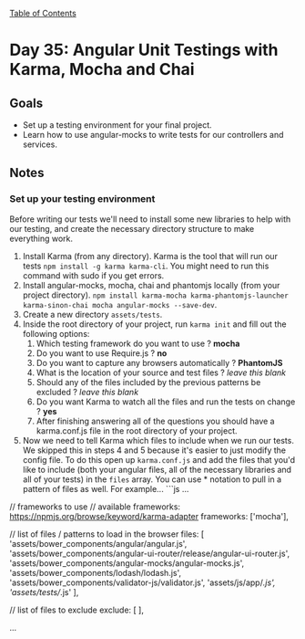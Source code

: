 [Table of Contents](/README.md)

# Day 35: Angular Unit Testings with Karma, Mocha and Chai

## Goals
* Set up a testing environment for your final project.
* Learn how to use angular-mocks to write tests for our controllers and services.

## Notes

### Set up your testing environment

Before writing our tests we'll need to install some new libraries to help with our testing, and create the necessary directory structure to make everything work.

1. Install Karma (from any directory). Karma is the tool that will run our tests `npm install -g karma karma-cli`. You might need to run this command with sudo if you get errors.
2. Install angular-mocks, mocha, chai and phantomjs locally (from your project directory). `npm install karma-mocha karma-phantomjs-launcher karma-sinon-chai mocha angular-mocks --save-dev`.
3. Create a new directory `assets/tests`.
4. Inside the root directory of your project, run `karma init` and fill out the following options:
	1. Which testing framework do you want to use ? **mocha**
	2. Do you want to use Require.js ? **no**
	3. Do you want to capture any browsers automatically ? **PhantomJS**
	4. What is the location of your source and test files ? *leave this blank*
	5. Should any of the files included by the previous patterns be excluded ? *leave this blank*
	6. Do you want Karma to watch all the files and run the tests on change ? **yes**
	7. After finishing answering all of the questions you should have a karma.conf.js file in the root directory of your project.
5. Now we need to tell Karma which files to include when we run our tests. We skipped this in steps 4 and 5 because it's easier to just modify the config file. To do this open up `karma.conf.js` and add the files that you'd like to include (both your angular files, all of the necessary libraries and all of your tests) in the `files` array. You can use * notation to pull in a pattern of files as well. For example... ```js
...

// frameworks to use
// available frameworks: https://npmjs.org/browse/keyword/karma-adapter
frameworks: ['mocha'],


// list of files / patterns to load in the browser
files: [
	'assets/bower_components/angular/angular.js',
	'assets/bower_components/angular-ui-router/release/angular-ui-router.js',
	'assets/bower_components/angular-mocks/angular-mocks.js',
	'assets/bower_components/lodash/lodash.js',
	'assets/bower_components/validator-js/validator.js',
	'assets/js/app/*.js',
	'assets/tests/*.js'
],


// list of files to exclude
exclude: [
],

...
```
